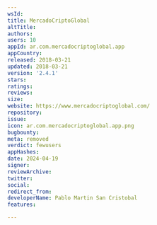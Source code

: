 ```yaml
---
wsId: 
title: MercadoCriptoGlobal
altTitle: 
authors: 
users: 10
appId: ar.com.mercadocriptoglobal.app
appCountry: 
released: 2018-03-21
updated: 2018-03-21
version: '2.4.1'
stars: 
ratings: 
reviews: 
size: 
website: https://www.mercadocriptoglobal.com/
repository: 
issue: 
icon: ar.com.mercadocriptoglobal.app.png
bugbounty: 
meta: removed
verdict: fewusers
appHashes: 
date: 2024-04-19
signer: 
reviewArchive: 
twitter: 
social: 
redirect_from: 
developerName: Pablo Martin San Cristobal
features: 

---
```


